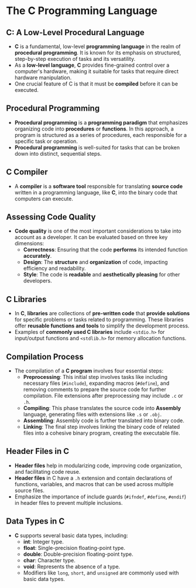 # The C Programming Language

## **C: A Low-Level Procedural Language**
- **C** is a fundamental, low-level **programming language** in the realm of **procedural programming**. It is known for its emphasis on structured, step-by-step execution of tasks and its versatility.
- As a **low-level language**, **C** provides fine-grained control over a computer's hardware, making it suitable for tasks that require direct hardware manipulation.
- One crucial feature of C is that it must be **compiled** before it can be executed.

## **Procedural Programming**
- **Procedural programming** is a **programming paradigm** that emphasizes organizing code into **procedures** or **functions**. In this approach, a program is structured as a series of procedures, each responsible for a specific task or operation.
- **Procedural programming** is well-suited for tasks that can be broken down into distinct, sequential steps.

## **C Compiler**
- A **compiler** is a **software tool** responsible for translating **source code** written in a programming language, like **C**, into the binary code that computers can execute.

## **Assessing Code Quality**
- **Code quality** is one of the most important considerations to take into account as a developer. It can be evaluated based on three key dimensions:
  - **Correctness**: Ensuring that the code **performs** its intended function **accurately**.
  - **Design**: The **structure** and **organization** of code, impacting efficiency and readability.
  - **Style**: The code is **readable** and **aesthetically pleasing** for other developers.

## **C Libraries**
- In **C**, **libraries** are collections of **pre-written code** that **provide solutions** for specific problems or tasks related to programming. These libraries offer **reusable functions and tools** to simplify the development process.
- Examples of **commonly used C libraries** include `<stdio.h>` for input/output functions and `<stdlib.h>` for memory allocation functions.

## **Compilation Process**
- The compilation of a **C program** involves four essential steps:
  - **Preprocessing**: This initial step involves tasks like including necessary files (`#include`), expanding macros (`#define`), and removing comments to prepare the source code for further compilation. File extensions after preprocessing may include `.c` or `.h`.
  - **Compiling**: This phase translates the source code into **Assembly** language, generating files with extensions like `.s` or `.obj`.
  - **Assembling**: Assembly code is further translated into binary code.
  - **Linking**: The final step involves linking the binary code of related files into a cohesive binary program, creating the executable file.

## **Header Files in C**
- **Header files** help in modularizing code, improving code organization, and facilitating code reuse.
- **Header files** in C have a `.h` extension and contain declarations of functions, variables, and macros that can be used across multiple source files.
- Emphasize the importance of include guards (`#ifndef`, `#define`, `#endif`) in header files to prevent multiple inclusions.

## **Data Types in C**
- **C** supports several basic data types, including:
  - **int**: Integer type.
  - **float**: Single-precision floating-point type.
  - **double**: Double-precision floating-point type.
  - **char**: Character type.
  - **void**: Represents the absence of a type.
  - Modifiers like `long`, `short`, and `unsigned` are commonly used with basic data types.
